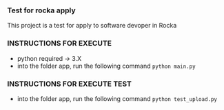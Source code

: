 ### Test for rocka apply
This project is a test for apply to software devoper in Rocka

### INSTRUCTIONS FOR EXECUTE
- python required -> 3.X
- into the folder app, run the following command `python main.py` 


### INSTRUCTIONS FOR EXECUTE TEST
- into the folder app, run the following command `python test_upload.py` 

